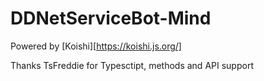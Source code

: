 # DDNetServiceBot-Mind

Powered by [Koishi][https://koishi.js.org/]

Thanks TsFreddie for Typesctipt, methods and API support